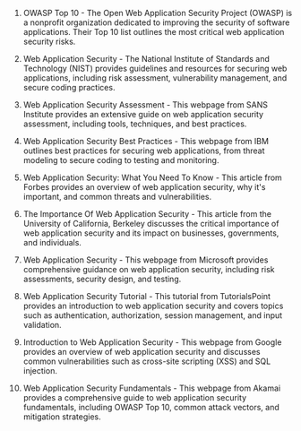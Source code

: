 

1. OWASP Top 10 - The Open Web Application Security Project (OWASP) is a nonprofit organization dedicated to improving the security of software applications. Their Top 10 list outlines the most critical web application security risks.

2. Web Application Security - The National Institute of Standards and Technology (NIST) provides guidelines and resources for securing web applications, including risk assessment, vulnerability management, and secure coding practices.

3. Web Application Security Assessment - This webpage from SANS Institute provides an extensive guide on web application security assessment, including tools, techniques, and best practices.

4. Web Application Security Best Practices - This webpage from IBM outlines best practices for securing web applications, from threat modeling to secure coding to testing and monitoring.

5. Web Application Security: What You Need To Know - This article from Forbes provides an overview of web application security, why it's important, and common threats and vulnerabilities.

6. The Importance Of Web Application Security - This article from the University of California, Berkeley discusses the critical importance of web application security and its impact on businesses, governments, and individuals.

7. Web Application Security - This webpage from Microsoft provides comprehensive guidance on web application security, including risk assessments, security design, and testing.

8. Web Application Security Tutorial - This tutorial from TutorialsPoint provides an introduction to web application security and covers topics such as authentication, authorization, session management, and input validation.

9. Introduction to Web Application Security - This webpage from Google provides an overview of web application security and discusses common vulnerabilities such as cross-site scripting (XSS) and SQL injection.

10. Web Application Security Fundamentals - This webpage from Akamai provides a comprehensive guide to web application security fundamentals, including OWASP Top 10, common attack vectors, and mitigation strategies.